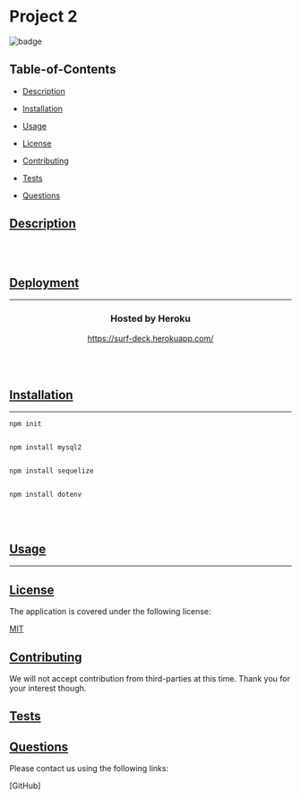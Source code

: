 # Project 2
  
  
  ![badge](https://img.shields.io/badge/license-MIT-blue)
    
  ## Table-of-Contents
  * [Description](#description)
  * [Installation](#installation)
  
  * [Usage](#usage)
  
  * [License](#license)
    
  * [Contributing](#contributing)
  * [Tests](#tests)
  * [Questions](#questions)
  


  ## [Description](#table-of-contents)
<br>
<br>

  ## [Deployment](#table-of-contents)

  ----

  <div align="center">
  <h3> Hosted by Heroku</h3>
  <a href="https://surf-deck.herokuapp.com/">https://surf-deck.herokuapp.com/</a>
  </div>
  <br>
  <br>
  <br>


  ## [Installation](#table-of-contents)

----

 ```` 
 npm init 
 
 
 npm install mysql2
 
 
 npm install sequelize 
 
 
 npm install dotenv
````

<br>
<br>

  ## [Usage](#table-of-contents)
 ----
 
  
  ## [License](#table-of-contents)
  The application is covered under the following license:
  
  [MIT](https://choosealicense.com/licenses/MIT)
    
    
  ## [Contributing](#table-of-contents)
  
  
  We will not accept contribution from third-parties at this time. 
  Thank you for your interest though.
    
  ## [Tests](#table-of-contents)
  

  ## [Questions](#table-of-contents)
  Please contact us using the following links:
  
  [GitHub]
 
